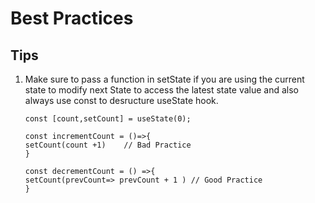 # Best Practices


 ## Tips
 1. Make sure to pass a function in setState if you are using the current state to modify next State to access the latest state value and also always use const to desructure useState hook.
 
      ```
      const [count,setCount] = useState(0);
      
      const incrementCount = ()=>{
      setCount(count +1)    // Bad Practice
      }
      
      const decrementCount = () =>{
      setCount(prevCount=> prevCount + 1 ) // Good Practice
      }
      
      ```
